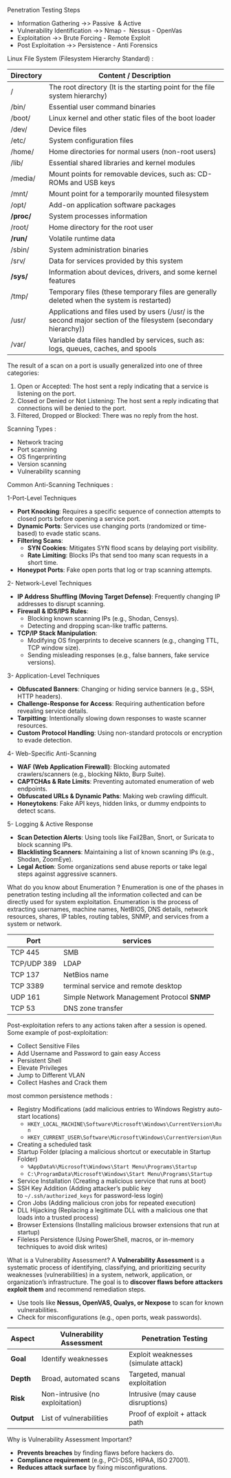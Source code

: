 Penetration Testing Steps
- Information Gathering ->> Passive  & Active
- Vulnerability Identification ->> Nmap -  Nessus - OpenVas 
- Exploitation ->> Brute Forcing - Remote Exploit
- Post Exploitation ->> Persistence - Anti Forensics


Linux File System (Filesystem Hierarchy Standard) :

| Directory  | Content / Description                                                                                            |
| ---------- | ---------------------------------------------------------------------------------------------------------------- |
| /          | The root directory (It is the starting point for the file system hierarchy)                                      |
| /bin/      | Essential user command binaries                                                                                  |
| /boot/     | Linux kernel and other static files of the boot loader                                                           |
| /dev/      | Device files                                                                                                     |
| /etc/      | System configuration files                                                                                       |
| /home/     | Home directories for normal users (non-root users)                                                               |
| /lib/      | Essential shared libraries and kernel modules                                                                    |
| /media/    | Mount points for removable devices, such as: CD-ROMs and USB keys                                                |
| /mnt/      | Mount point for a temporarily mounted filesystem                                                                 |
| /opt/      | Add-on application software packages                                                                             |
| **/proc/** | System processes information                                                                                     |
| /root/     | Home directory for the root user                                                                                 |
| **/run/**  | Volatile runtime data                                                                                            |
| /sbin/     | System administration binaries                                                                                   |
| /srv/      | Data for services provided by this system                                                                        |
| **/sys/**  | Information about devices, drivers, and some kernel features                                                     |
| /tmp/      | Temporary files (these temporary files are generally deleted when the system is restarted)                       |
| /usr/      | Applications and files used by users (/usr/ is the second major section of the filesystem (secondary hierarchy)) |
| /var/      | Variable data files handled by services, such as: logs, queues, caches, and spools                               |


The result of a scan on a port is usually generalized into one of three categories: 

1. Open or Accepted: The host sent a reply indicating that a service is listening on the port.
2. Closed or Denied or Not Listening: The host sent a reply indicating that connections will be denied to the port.
3. Filtered, Dropped or Blocked: There was no reply from the host.


Scanning Types :
- Network tracing
- Port scanning
- OS fingerprinting
- Version scanning
- Vulnerability scanning

Common Anti-Scanning Techniques :

1-Port-Level Techniques
- **Port Knocking**: Requires a specific sequence of connection attempts to closed ports before opening a service port.
- **Dynamic Ports**: Services use changing ports (randomized or time-based) to evade static scans.
- **Filtering Scans**:
    - **SYN Cookies**: Mitigates SYN flood scans by delaying port visibility.
    - **Rate Limiting**: Blocks IPs that send too many scan requests in a short time.
- **Honeypot Ports**: Fake open ports that log or trap scanning attempts.

2- Network-Level Techniques
- **IP Address Shuffling (Moving Target Defense)**: Frequently changing IP addresses to disrupt scanning.
- **Firewall & IDS/IPS Rules**:
    - Blocking known scanning IPs (e.g., Shodan, Censys).
    - Detecting and dropping scan-like traffic patterns.
- **TCP/IP Stack Manipulation**:
    - Modifying OS fingerprints to deceive scanners (e.g., changing TTL, TCP window size).
    - Sending misleading responses (e.g., false banners, fake service versions).

3- Application-Level Techniques
- **Obfuscated Banners**: Changing or hiding service banners (e.g., SSH, HTTP headers).
- **Challenge-Response for Access**: Requiring authentication before revealing service details.
- **Tarpitting**: Intentionally slowing down responses to waste scanner resources.
- **Custom Protocol Handling**: Using non-standard protocols or encryption to evade detection.

4- Web-Specific Anti-Scanning
- **WAF (Web Application Firewall)**: Blocking automated crawlers/scanners (e.g., blocking Nikto, Burp Suite).
- **CAPTCHAs & Rate Limits**: Preventing automated enumeration of web endpoints.
- **Obfuscated URLs & Dynamic Paths**: Making web crawling difficult.
- **Honeytokens**: Fake API keys, hidden links, or dummy endpoints to detect scans.

5- Logging & Active Response
- **Scan Detection Alerts**: Using tools like Fail2Ban, Snort, or Suricata to block scanning IPs.
- **Blacklisting Scanners**: Maintaining a list of known scanning IPs (e.g., Shodan, ZoomEye).
- **Legal Action**: Some organizations send abuse reports or take legal steps against aggressive scanners.


What do you know about Enumeration ?
Enumeration is one of the phases in penetration testing including all the information collected and can be directly used for system exploitation.
Enumeration is the process of extracting usernames, machine names, NetBIOS, DNS details, network resources, shares, IP tables, routing tables, SNMP, and services from a system or network.

| Port        | services                                    |
| ----------- | ------------------------------------------- |
| TCP 445     | SMB                                         |
| TCP/UDP 389 | LDAP                                        |
| TCP 137     | NetBios name                                |
| TCP 3389    | terminal service and remote desktop         |
| UDP 161     | Simple Network Management Protocol **SNMP** |
| TCP 53      | DNS zone transfer                           |


Post-exploitation refers to any actions taken after a session is opened.
Some example of post-exploitation:
- Collect Sensitive Files
- Add Username and Password to gain easy Access
- Persistent Shell 
- Elevate Privileges 
- Jump to Different VLAN
- Collect Hashes and Crack them

most common persistence methods : 
- Registry Modifications (add malicious entries to Windows Registry auto-start locations) 
	- `HKEY_LOCAL_MACHINE\Software\Microsoft\Windows\CurrentVersion\Run`
	- `HKEY_CURRENT_USER\Software\Microsoft\Windows\CurrentVersion\Run`
- Creating a scheduled task
-  Startup Folder (placing a malicious shortcut or executable in Startup Folder)
	- `%AppData%\Microsoft\Windows\Start Menu\Programs\Startup`
	- `C:\ProgramData\Microsoft\Windows\Start Menu\Programs\Startup`
- Service Installation (Creating a malicious service that runs at boot)
- SSH Key Addition (Adding attacker’s public key to `~/.ssh/authorized_keys` for password-less login)
- Cron Jobs (Adding malicious cron jobs for repeated execution)
- DLL Hijacking (Replacing a legitimate DLL with a malicious one that loads into a trusted process)
- Browser Extensions (Installing malicious browser extensions that run at startup)
- Fileless Persistence (Using PowerShell, macros, or in-memory techniques to avoid disk writes)


What is a Vulnerability Assessment?
A **Vulnerability Assessment** is a systematic process of identifying, classifying, and prioritizing security weaknesses (vulnerabilities) in a system, network, application, or organization’s infrastructure. The goal is to **discover flaws before attackers exploit them** and recommend remediation steps.
- Use tools like **Nessus, OpenVAS, Qualys, or Nexpose** to scan for known vulnerabilities.
- Check for misconfigurations (e.g., open ports, weak passwords).

|**Aspect**|**Vulnerability Assessment**|**Penetration Testing**|
|---|---|---|
|**Goal**|Identify weaknesses|Exploit weaknesses (simulate attack)|
|**Depth**|Broad, automated scans|Targeted, manual exploitation|
|**Risk**|Non-intrusive (no exploitation)|Intrusive (may cause disruptions)|
|**Output**|List of vulnerabilities|Proof of exploit + attack path|

Why is Vulnerability Assessment Important?
- **Prevents breaches** by finding flaws before hackers do.
- **Compliance requirement** (e.g., PCI-DSS, HIPAA, ISO 27001).
- **Reduces attack surface** by fixing misconfigurations.

